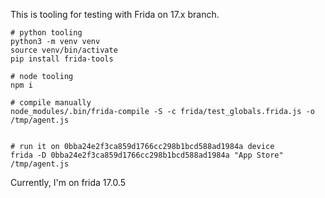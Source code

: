 This is tooling for testing with Frida on 17.x branch.

```
# python tooling
python3 -m venv venv
source venv/bin/activate
pip install frida-tools

# node tooling
npm i

# compile manually
node_modules/.bin/frida-compile -S -c frida/test_globals.frida.js -o /tmp/agent.js


# run it on 0bba24e2f3ca859d1766cc298b1bcd588ad1984a device
frida -D 0bba24e2f3ca859d1766cc298b1bcd588ad1984a "App Store" /tmp/agent.js
```

Currently, I'm on frida 17.0.5
